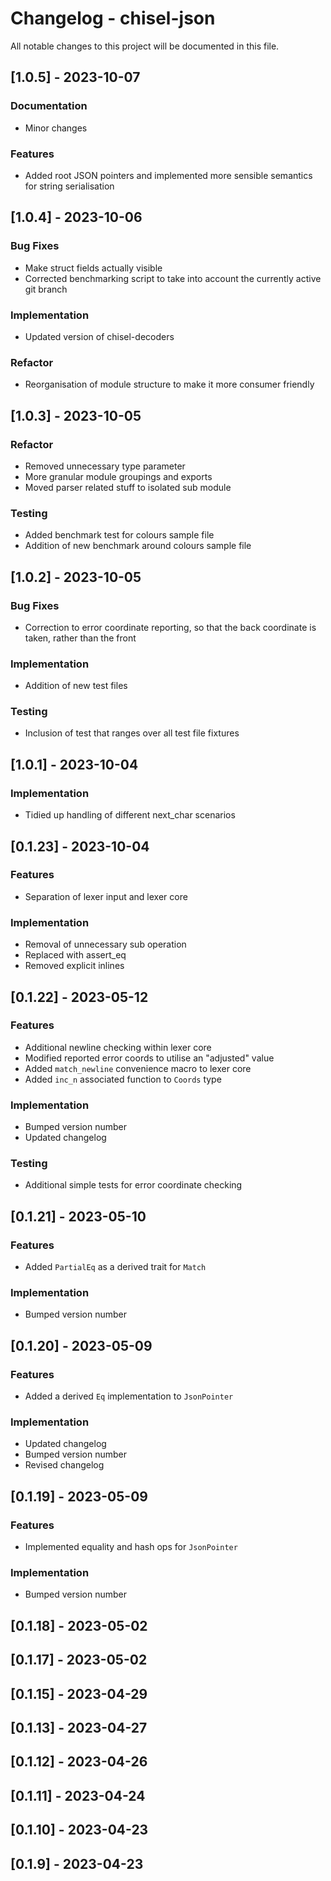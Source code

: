 # Changelog - chisel-json

All notable changes to this project will be documented in this file.

## [1.0.5] - 2023-10-07

### Documentation

- Minor changes

### Features

- Added root JSON pointers and implemented more sensible semantics for string serialisation

## [1.0.4] - 2023-10-06

### Bug Fixes

- Make struct fields actually visible
- Corrected benchmarking script to take into account the currently active git branch

### Implementation

- Updated version of chisel-decoders

### Refactor

- Reorganisation of module structure to make it more consumer friendly

## [1.0.3] - 2023-10-05

### Refactor

- Removed unnecessary type parameter
- More granular module groupings and exports
- Moved parser related stuff to isolated sub module

### Testing

- Added benchmark test for colours sample file
- Addition of new benchmark around colours sample file

## [1.0.2] - 2023-10-05

### Bug Fixes

- Correction to error coordinate reporting, so that the back coordinate is taken, rather than the front

### Implementation

- Addition of new test files

### Testing

- Inclusion of test that ranges over all test file fixtures

## [1.0.1] - 2023-10-04

### Implementation

- Tidied up handling of different next_char scenarios

## [0.1.23] - 2023-10-04

### Features

- Separation of lexer input and lexer core

### Implementation

- Removal of unnecessary sub operation
- Replaced with assert_eq
- Removed explicit inlines

## [0.1.22] - 2023-05-12

### Features

- Additional newline checking within lexer core
- Modified reported error coords to utilise an "adjusted" value
- Added `match_newline` convenience macro to lexer core
- Added `inc_n` associated function to `Coords` type

### Implementation

- Bumped version number
- Updated changelog

### Testing

- Additional simple tests for error coordinate checking

## [0.1.21] - 2023-05-10

### Features

- Added `PartialEq` as a derived trait for `Match`

### Implementation

- Bumped version number

## [0.1.20] - 2023-05-09

### Features

- Added a derived `Eq` implementation to `JsonPointer`

### Implementation

- Updated changelog
- Bumped version number
- Revised changelog

## [0.1.19] - 2023-05-09

### Features

- Implemented equality and hash ops for `JsonPointer`

### Implementation

- Bumped version number

## [0.1.18] - 2023-05-02

## [0.1.17] - 2023-05-02

## [0.1.15] - 2023-04-29

## [0.1.13] - 2023-04-27

## [0.1.12] - 2023-04-26

## [0.1.11] - 2023-04-24

## [0.1.10] - 2023-04-23

## [0.1.9] - 2023-04-23

<!-- generated by git-cliff -->
